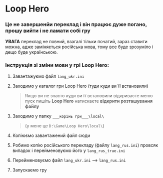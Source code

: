 # Loop Hero

### Це не завершенйи переклад і він працює дуже погано, прошу вийти і не ламати собі гру



__УВАГА__ переклад не повний, взагалі тільки початий, зараз ставити можна, адже заміняється російська мова, тому все буде зрозуміло і дещо буде українською.


### Інструкція зі зміни мови у грі Loop Hero:<br/>
1. Завантажуємо файл `lang_ukr.ini`
1. Заходимо у каталог гри Loop Hero (туди куди ви її встановили)<br/>

   > Якщо ви не знаєто куди ви її встановили відкриваєте меню пуск пишіть __Loop Hero__ натискаєте __відкрити розташування файлу__

1. Заходимо у папку `___корінь гри___\local\`<br/>
   > (у мене це `D:\Game\Loop Hero\local\`)

3. Копіюємо завантажений файл сюди
4. Робимо копію російського перекладу (файлу `lang_rus.ini`) провсяк випадок і перейменовуємо його у `lang_rus_true.ini`
5. Перейменовуємо файл `lang_ukr.ini` --> `lang_rus.ini`
6. Запускаємо гру
